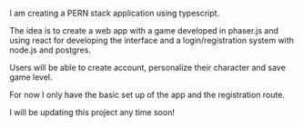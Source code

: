I am creating a PERN stack application using typescript.

The idea is to create a web app with a game developed in phaser.js and using react for developing the interface and a login/registration system with node.js and postgres.

Users will be able to create account, personalize their character and save game level.

For now I only have the basic set up of the app and the registration route.

I will be updating this project any time soon!
